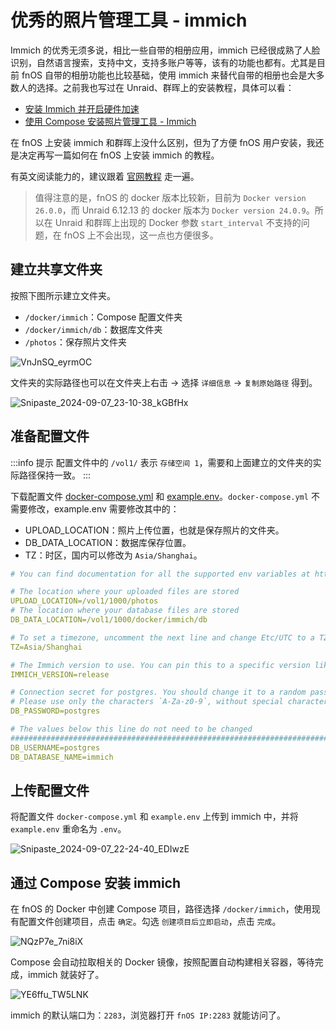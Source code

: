 # 优秀的照片管理工具 - immich

Immich 的优秀无须多说，相比一些自带的相册应用，immich 已经很成熟了人脸识别，自然语言搜索，支持中文，支持多账户等等，该有的功能也都有。尤其是目前 fnOS 自带的相册功能也比较基础，使用 immich 来替代自带的相册也会是大多数人的选择。之前我也写过在 Unraid、群晖上的安装教程，具体可以看：

- [安装 Immich 并开启硬件加速](/unraid/deploy_immich.md)
- [使用 Compose 安装照片管理工具 - Immich](/synology/immich_deploy.md)

在 fnOS 上安装 immich 和群晖上没什么区别，但为了方便 fnOS 用户安装，我还是决定再写一篇如何在 fnOS 上安装 immich 的教程。

有英文阅读能力的，建议跟着 [官网教程](https://immich.app/docs/install/docker-compose) 走一遍。

> 值得注意的是，fnOS 的 docker 版本比较新，目前为 `Docker version 26.0.0`，而 Unraid 6.12.13 的 docker 版本为 `Docker version 24.0.9`。所以在 Unraid 和群晖上出现的 Docker 参数 `start_interval` 不支持的问题，在 fnOS 上不会出现，这一点也方便很多。

## 建立共享文件夹

按照下图所示建立文件夹。

- `/docker/immich`：Compose 配置文件夹
- `/docker/immich/db`：数据库文件夹
- `/photos`：保存照片文件夹

![VnJnSQ_eyrmOC](https://img-1255332810.cos.ap-chengdu.myqcloud.com/VnJnSQ_eyrmOC.png)

文件夹的实际路径也可以在文件夹上右击 -> 选择 `详细信息` -> `复制原始路径` 得到。

![Snipaste_2024-09-07_23-10-38_kGBfHx](https://img-1255332810.cos.ap-chengdu.myqcloud.com/Snipaste_2024-09-07_23-10-38_kGBfHx.png)

## 准备配置文件

:::info 提示
配置文件中的 `/vol1/` 表示 `存储空间 1`，需要和上面建立的文件夹的实际路径保持一致。
:::

下载配置文件 [docker-compose.yml](https://github.com/immich-app/immich/releases/latest/download/docker-compose.yml) 和 [example.env](https://github.com/immich-app/immich/releases/latest/download/example.env)。`docker-compose.yml` 不需要修改，example.env 需要修改其中的：

- UPLOAD_LOCATION：照片上传位置，也就是保存照片的文件夹。
- DB_DATA_LOCATION：数据库保存位置。
- TZ：时区，国内可以修改为 `Asia/Shanghai`。

```yml
# You can find documentation for all the supported env variables at https://immich.app/docs/install/environment-variables

# The location where your uploaded files are stored
UPLOAD_LOCATION=/vol1/1000/photos
# The location where your database files are stored
DB_DATA_LOCATION=/vol1/1000/docker/immich/db

# To set a timezone, uncomment the next line and change Etc/UTC to a TZ identifier from this list: https://en.wikipedia.org/wiki/List_of_tz_database_time_zones#List
TZ=Asia/Shanghai

# The Immich version to use. You can pin this to a specific version like "v1.71.0"
IMMICH_VERSION=release

# Connection secret for postgres. You should change it to a random password
# Please use only the characters `A-Za-z0-9`, without special characters or spaces
DB_PASSWORD=postgres

# The values below this line do not need to be changed
###################################################################################
DB_USERNAME=postgres
DB_DATABASE_NAME=immich
```

## 上传配置文件

将配置文件 `docker-compose.yml` 和 `example.env` 上传到 immich 中，并将 `example.env` 重命名为 `.env`。

![Snipaste_2024-09-07_22-24-40_EDIwzE](https://img-1255332810.cos.ap-chengdu.myqcloud.com/Snipaste_2024-09-07_22-24-40_EDIwzE.png)

## 通过 Compose 安装 immich

在 fnOS 的 Docker 中创建 Compose 项目，路径选择 `/docker/immich`，使用现有配置文件创建项目，点击 `确定`。勾选 `创建项目后立即启动`，点击 `完成`。

![NQzP7e_7ni8iX](https://img-1255332810.cos.ap-chengdu.myqcloud.com/NQzP7e_7ni8iX.png)

Compose 会自动拉取相关的 Docker 镜像，按照配置自动构建相关容器，等待完成，immich 就装好了。

![YE6ffu_TW5LNK](https://img-1255332810.cos.ap-chengdu.myqcloud.com/YE6ffu_TW5LNK.png)

immich 的默认端口为：`2283`，浏览器打开 `fnOS IP:2283` 就能访问了。